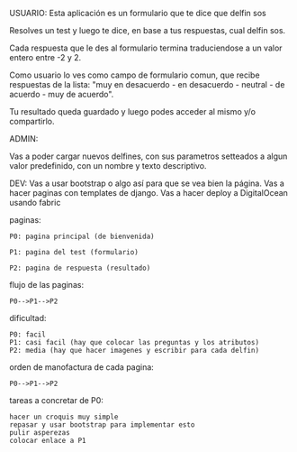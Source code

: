 USUARIO:
Esta aplicación es un formulario que te dice que delfin sos

Resolves un test y luego te dice, en base a tus respuestas, cual delfin sos.

Cada respuesta que le des al formulario termina traduciendose a un valor entero entre -2 y 2. 

Como usuario lo ves como campo de formulario comun, que recibe respuestas de la lista: "muy en desacuerdo - en desacuerdo - neutral - de acuerdo - muy de acuerdo".

Tu resultado queda guardado y luego podes acceder al mismo y/o compartirlo.


ADMIN:

Vas a poder cargar nuevos delfines, con sus parametros setteados a algun valor predefinido, con un nombre y texto descriptivo.


DEV:
Vas a usar bootstrap o algo así para que se vea bien la página.
Vas a hacer paginas con templates de django.
Vas a hacer deploy a DigitalOcean usando fabric



paginas:

    P0: pagina principal (de bienvenida)

    P1: pagina del test (formulario)

    P2: pagina de respuesta (resultado)

flujo de las paginas:
    
    P0-->P1-->P2

dificultad:

    P0: facil
    P1: casi facil (hay que colocar las preguntas y los atributos)
    P2: media (hay que hacer imagenes y escribir para cada delfin)

orden de manofactura de cada pagina:
    
    P0-->P1-->P2

tareas a concretar de P0:

    hacer un croquis muy simple
    repasar y usar bootstrap para implementar esto
    pulir asperezas
    colocar enlace a P1
